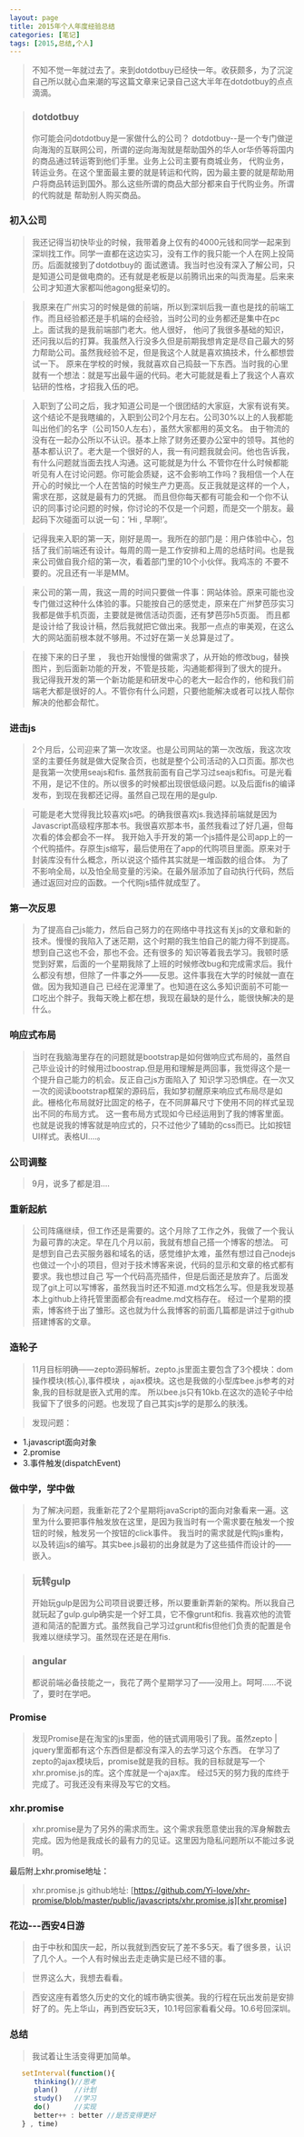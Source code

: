 ```yaml
---
layout: page
title: 2015年个人年度经验总结
categories: [笔记]
tags: [2015,总结,个人]
---
```


>不知不觉一年就过去了。来到dotdotbuy已经快一年。收获颇多，为了沉淀自己所以就心血来潮的写这篇文章来记录自己这大半年在dotdotbuy的点点滴滴。

>### dotdotbuy
>你可能会问dotdotbuy是一家做什么的公司？
>dotdotbuy--是一个专门做逆向海淘的互联网公司，所谓的逆向海淘就是帮助国外的华人or华侨等将国内的商品通过转运寄到他们手里。业务上公司主要有商城业务，
>代购业务，转运业务。在这个里面最主要的就是转运和代购，因为最主要的就是帮助用户将商品转运到国外。那么这些所谓的商品大部分都来自于代购业务。所谓的代购就是
>帮助别人购买商品。

### 初入公司

>    我还记得当初快毕业的时候，我带着身上仅有的4000元钱和同学一起来到深圳找工作。同学一直都在这边实习，没有工作的我只能一个人在网上投简历。后面就接到了dotdotbuy的
>面试邀请。我当时也没有深入了解公司，只是知道公司是做电商的。还有就是老板是以前腾讯出来的叫贡海星。后来来公司才知道大家都叫他agong挺亲切的。

>    我原来在广州实习的时候是做的前端，所以到深圳后我一直也是找的前端工作。而且经验都还是手机端的会经验，当时公司的业务都还是集中在pc上。面试我的是我前端部门老大。他人很好，
>他问了我很多基础的知识，还问我以后的打算。我虽然入行没多久但是前期我想肯定是尽自己最大的努力帮助公司。虽然我经验不足，但是我这个人就是喜欢搞技术，什么都想尝试一下。
>原来在学校的时候，我就喜欢自己捣鼓一下东西。当时我的心里就有一个想法：就是写出最牛逼的代码。老大可能就是看上了我这个人喜欢钻研的性格，才招我入伍的吧。

>    入职到了公司之后，我才知道公司是一个很团结的大家庭，大家有说有笑。这个结论不是我瞎编的，入职到公司2个月左右。公司30%以上的人我都能叫出他们的名字（公司150人左右），虽然大家都用的英文名。
>由于物流的没有在一起办公所以不认识。基本上除了财务还要办公室中的领导。其他的基本都认识了。老大是一个很好的人，我一有问题我就会问。他也告诉我，有什么问题就当面去找人沟通。这可能就是为什么
>不管你在什么时候都能听见有人在讨论问题。你可能会质疑，这不会影响工作吗？我相信一个人在开心的时候比一个人在苦恼的时候生产力更高。反正我就是这样的一个人，需求在那，这就是最有力的凭据。
>而且但你每天都有可能会和一个你不认识的同事讨论问题的时候，你讨论的不仅是一个问题，而是交一个朋友。最起码下次碰面可以说一句：‘Hi , 早啊!’。

>    记得我来入职的第一天，刚好是周一。我所在的部门是：用户体验中心，包括了我们前端还有设计。每周的周一是工作安排和上周的总结时间。也是我来公司做自我介绍的第一次，看着部门里的10个小伙伴。我鸡冻的
>不要不要的。况且还有一半是MM。

>   来公司的第一周，我这一周的时间只要做一件事：网站体验。原来可能也没专门做过这种什么体验的事。只能按自己的感觉走，原来在广州梦芭莎实习我都是做手机页面，主要就是微信活动页面，还有梦芭莎h5页面。
>而且都是设计给了我设计稿，然后我就把它做出来。我那一点点的审美观，在这么大的网站面前根本就不够用。不过好在第一关总算是过了。

>    在接下来的日子里 ， 我也开始慢慢的做需求了，从开始的修改bug，替换图片，到后面新功能的开发，不管是技能，沟通能都得到了很大的提升。
>我记得我开发的第一个新功能是和研发中心的老大一起合作的，他和我们前端老大都是很好的人。不管你有什么问题，只要他能解决或者可以找人帮你解决的他都会帮忙。

### 进击js
>    2个月后，公司迎来了第一次攻坚。也是公司网站的第一次改版，我这次攻坚的主要任务就是做大促聚合页，也就是整个公司活动的入口页面。那次也是我第一次使用seajs和fis.
>虽然我前面有自己学习过seajs和fis。可是光看不用，是记不住的。所以很多的时候都出现很低级问题。以及后面fis的编译发布，到现在我都还记得。虽然自己现在用的是gulp.

>   可能是老大觉得我比较喜欢js吧。的确我很喜欢js.我选择前端就是因为Javascript高级程序那本书。我很喜欢那本书，虽然我看过了好几遍，但每次看的体会都会不一样。
>我开始入手开发的第一个js插件是公司app上的一个代购插件。存原生js缩写，最后使用在了app的代购项目里面。原来对于封装库没有什么概念，所以说这个插件其实就是一堆函数的组合体。
>为了不影响全局，以及怕全局变量的污染。在最外层添加了自动执行代码，然后通过返回对应的函数。一个代购js插件就成型了。

### 第一次反思
>   为了提高自己js能力，然后自己努力的在网络中寻找这有关js的文章和新的技术。慢慢的我陷入了迷茫期，这个时期的我生怕自己的能力得不到提高。想到自己这也不会，那也不会。还有很多的
>知识等着我去学习。我顿时感觉到好累，后面的一个星期我除了上班的时候修改bug和完成需求后。我什么都没有想，但除了一件事之外——反思。这件事我在大学的时候就一直在做。因为我知道自己
>已经在泥潭里了。也知道在这么多知识面前不可能一口吃出个胖子。我每天晚上都在想，我现在最缺的是什么，能很快解决的是什么。

### 响应式布局
>   当时在我脑海里存在的问题就是bootstrap是如何做响应式布局的，虽然自己毕业设计的时候用过boostrap.但是用和理解是两回事，我觉得这个是一个提升自己能力的机会。反正自己js方面陷入了
>知识学习恐惧症。在一次又一次的阅读bootstrap框架的源码后，我如梦初醒原来响应式布局尽是如此。栅格化布局就好比固定的格子，在不同屏幕尺寸下使用不同的样式呈现出不同的布局方式。
>这一套布局方式现如今已经运用到了我的博客里面。也就是说我的博客就是响应式的，只不过他少了辅助的css而已。比如按钮UI样式。表格UI....。

### 公司调整
>   9月，说多了都是泪....

### 重新起航
>   公司阵痛继续，但工作还是需要的。这个月除了工作之外，我做了一个我认为最可靠的决定。早在几个月以前，我就有想自己搭一个博客的想法。
>可是想到自己去买服务器和域名的话，感觉维护太难，虽然有想过自己nodejs也做过一个小的项目，但对于技术博客来说，代码的显示和文章的格式都有要求。我也想过自己
>写一个代码高亮插件，但是后面还是放弃了。后面发现了git上可以写博客，虽然我当时还不知道.md文档怎么写。但是我发现基本上github上待托管里面都会有readme.md文档存在。
>经过一个星期的摸索，博客终于出了雏形。这也就为什么我博客的前面几篇都是讲过于github搭建博客的文章。

### 造轮子
>   11月目标明确——zepto源码解析。zepto.js里面主要包含了3个模块：dom操作模块(核心),事件模块 ，ajax模块。这也是我做的小型库bee.js参考的对象,我的目标就是嵌入式用的库。
>所以bee.js只有10kb.在这次的造轮子中给我留下了很多的问题。也发现了自己其实js学的是那么的肤浅。

>发现问题：

*   1.javascript面向对象
*   2.promise
*   3.事件触发(dispatchEvent)

### 做中学，学中做
>   为了解决问题，我重新花了2个星期将javaScript的面向对象看来一遍。这里为什么要把事件触发放在这里，是因为我当时有一个需求要在触发一个按钮的时候，触发另一个按钮的click事件。
>我当时的需求就是代购js重构，以及转运js的编写。其实bee.js最初的出身就是为了这些插件而设计的——嵌入。

>### 玩转gulp
>   开始玩gulp是因为公司项目说要迁移，所以要重新弄新的架构。所以我自己就玩起了gulp.gulp确实是一个好工具，它不像grunt和fis.
>我喜欢他的流管道和简洁的配置方式。虽然我自己学习过grunt和fis但他们负责的配置是令我难以继续学习。虽然现在还是在用fis.

>### angular
>   都说前端必备技能之一，我花了两个星期学习了——没用上。呵呵......不说了，要时在学吧。

### Promise
>   发现Promise是在淘宝的js里面，他的链式调用吸引了我。虽然zepto | jquery里面都有这个东西但是都没有深入的去学习这个东西。
>在学习了zepto的ajax模块后，promise就是我的目标。我的目标就是写一个xhr.promise.js的库。这个库就是一个ajax库。
>经过5天的努力我的库终于完成了。可我还没有来得及写它的文档。

###  xhr.promise
>   xhr.promise是为了另外的需求而生。这个需求我愿意使出我的浑身解数去完成。因为他是我成长的最有力的见证。这里因为隐私问题所以不能过多说明。

最后附上xhr.promise地址：

>xhr.promise.js github地址: [https://github.com/Yi-love/xhr-promise/blob/master/public/javascripts/xhr.promise.js][xhr.promise]

[xhr.promise]:https://github.com/Yi-love/xhr-promise/blob/master/public/javascripts/xhr.promise.js

### 花边---西安4日游
>  由于中秋和国庆一起，所以我就到西安玩了差不多5天。看了很多景，认识了几个人。一个人有时候出去走走确实是已经不错的事。

>世界这么大，我想去看看。

>西安这座有着悠久历史的文化的城市确实很美。我的行程在玩出发前是安排好了的。先上华山，再到西安玩3天，10.1号回家看看父母。10.6号回深圳。


### 总结
>   我试着让生活变得更加简单。

```js
   setInterval(function(){
      thinking()//思考
      plan()    //计划
      study()   //学习
      do()      //实现
      better++ : better //是否变得更好
   } , time)
```


























































